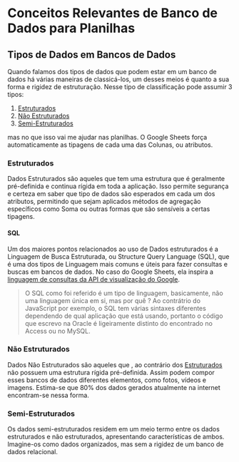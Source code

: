# Conceitos Relevantes de Banco de Dados para Planilhas

## Tipos de Dados em Bancos de Dados

Quando falamos dos tipos de dados que podem estar em um banco de dados há várias maneiras de classicá-los, um desses meios é quanto a sua forma e rigidez de estruturação. Nesse tipo de classificação pode assumir 3 tipos:

1. [Estruturados](./DBConcepts.md#estruturados)
2. [Não Estruturados](./DBConcepts.md#não-estruturados)
3. [Semi-Estruturados](./DBConcepts.md#semi-estruturados)

mas no que isso vai me ajudar nas planilhas. O Google Sheets força automaticamente as tipagens de cada uma das Colunas, ou atributos.

### Estruturados

Dados Estruturados são aqueles que tem uma estrutura que é geralmente pré-definida e continua rígida em toda a aplicação. Isso permite segurança e certeza em saber que tipo de dados são esperados em cada um dos atributos, permitindo que sejam aplicados métodos de agregação específicos como Soma ou outras formas que são sensíveis a certas tipagens.

#### SQL

Um dos maiores pontos relacionados ao uso de Dados estruturados é a Linguagem de Busca Estruturada, ou Structure Query Language (SQL), que é uma dos tipos de Linguagem mais comuns e úteis para fazer consultas e buscas em bancos de dados. No caso do Google Sheets, ela inspira a [linguagem de consultas da API de visualização do Google](https://developers.google.com/chart/interactive/docs/querylanguage?hl=pt-br).

> O SQL como foi referido é um tipo de linguagem, basicamente, não uma linguagem única em si, mas por quê ? Ao contrátrio do JavaScript por exemplo, o SQL tem várias sintaxes diferentes dependendo de qual aplicação que está usando, portanto o código que escrevo na Oracle é ligeiramente distinto do encontrado no Access ou no MySQL.

### Não Estruturados

Dados Não Estruturados são aqueles que , ao contrário dos [Estruturados](./DBConcepts.md#estruturados) não possuem uma estrutura rígida pré-definida. Assim podem compor esses bancos de dados diferentes elementos, como fotos, vídeos e imagens. Estima-se que 80% dos dados gerados atualmente na internet encontram-se nessa forma.

### Semi-Estruturados

Os dados semi-estruturados residem em um meio termo entre os dados estruturados e não estruturados, apresentando características de ambos. Imagine-os como dados organizados, mas sem a rigidez de um banco de dados relacional.
